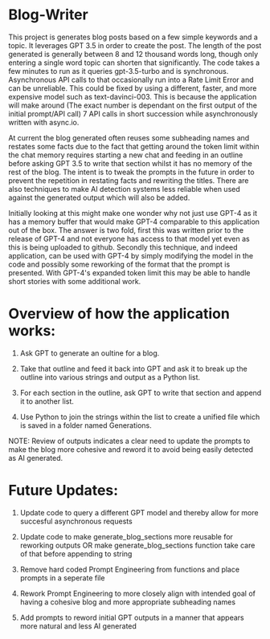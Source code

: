 # Blog-Writer
This project is generates blog posts based on a few simple keywords and a topic. It leverages GPT 3.5 in order to create the post. The length of the post generated is generally between 8 and 12 thousand words long, though only entering a single word topic can shorten that significantly. The code takes a few minutes to run as it queries gpt-3.5-turbo and is synchronous. Asynchronous API calls to that occasionally run into a Rate Limit Error and can be unreliable. This could be fixed by using a different, faster, and more expensive model such as text-davinci-003. This is because the application will make around (The exact number is dependant on the first output of the initial prompt/API call) 7 API calls in short succession while asynchronously written with async.io.

At current the blog generated often reuses some subheading names and restates some facts due to the fact that getting around the token limit within the chat memory requires starting a new chat and feeding in an outline before asking GPT 3.5 to write that section whilst it has no memory of the rest of the blog. The intent is to tweak the prompts in the future in order to prevent the repetition in restating facts and rewriting the titles. There are also techniques to make AI detection systems less reliable when used against the generated output which will also be added.

Initially looking at this might make one wonder why not just use GPT-4 as it has a memory buffer that would make GPT-4 comparable to this application out of the box. The answer is two fold, first this was written prior to the release of GPT-4 and not everyone has access to that model yet even as this is being uploaded to github. Secondly this technique, and indeed application, can be used with GPT-4 by simply modifying the model in the code and possibly some reworking of the format that the prompt is presented. With GPT-4's expanded token limit this may be able to handle short stories with some additional work.

# Overview of how the application works:

1. Ask GPT to generate an oultine for a blog.

2. Take that outline and feed it back into GPT and ask it to break up the outline into various strings and output as a Python list.

3. For each section in the outline, ask GPT to write that section and append it to another list.

4. Use Python to join the strings within the list to create a unified file which is saved in a folder named Generations.

NOTE: Review of outputs indicates a clear need to update the prompts to make the blog more cohesive and reword it to avoid being easily detected as AI generated.

# Future Updates:

1. Update code to query a different GPT model and thereby allow for more succesful asynchronous requests

2. Update code to make generate_blog_sections more reusable for reworking outputs OR make generate_blog_sections function take care of that before appending to string

3. Remove hard coded Prompt Engineering from functions and place prompts in a seperate file

4. Rework Prompt Engineering to more closely align with intended goal of having a cohesive blog and more appropriate subheading names

5. Add prompts to reword initial GPT outputs in a manner that appears more natural and less AI generated
